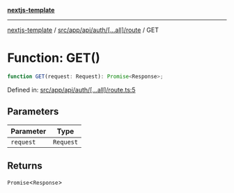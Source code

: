 [**nextjs-template**](../../../../../../../README.md)

---

[nextjs-template](../../../../../../../README.md) / [src/app/api/auth/\[...all\]/route](../README.md) / GET

# Function: GET()

```ts
function GET(request: Request): Promise<Response>;
```

Defined in: [src/app/api/auth/\[...all\]/route.ts:5](https://github.com/Its-Satyajit/nextjs-template/blob/a020f2e64682696d16eea8be5c54d400aa09764e/src/app/api/auth/[...all]/route.ts#L5)

## Parameters

| Parameter | Type      |
| --------- | --------- |
| `request` | `Request` |

## Returns

`Promise`\<`Response`\>

